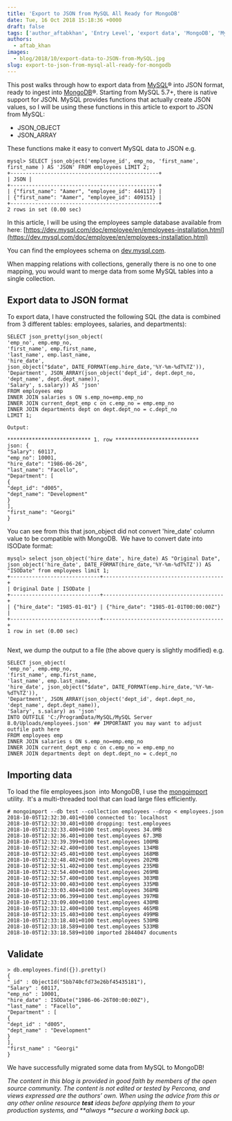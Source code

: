 ```yaml
---
title: 'Export to JSON from MySQL All Ready for MongoDB'
date: Tue, 16 Oct 2018 15:18:36 +0000
draft: false
tags: ['author_aftabkhan', 'Entry Level', 'export data', 'MongoDB', 'MySQL', 'tools', 'Tools']
authors:
  - aftab_khan
images:
  - blog/2018/10/export-data-to-JSON-from-MySQL.jpg
slug: export-to-json-from-mysql-all-ready-for-mongodb
---
```


This post walks through how to export data from [MySQL](https://dev.mysql.com/)® into JSON format, ready to ingest into [MongoDB](https://www.mongodb.com/)®. Starting from MySQL 5.7+, there is native support for JSON. MySQL provides functions that actually create JSON values, so I will be using these functions in this article to export to JSON from MySQL:

*   JSON_OBJECT
*   JSON_ARRAY

These functions make it easy to convert MySQL data to JSON e.g.
```
mysql> SELECT json_object('employee_id', emp_no, 'first_name', first_name ) AS 'JSON' FROM employees LIMIT 2;
+------------------------------------------------+
| JSON |
+------------------------------------------------+
| {"first_name": "Aamer", "employee_id": 444117} |
| {"first_name": "Aamer", "employee_id": 409151} |
+------------------------------------------------+
2 rows in set (0.00 sec)
```
In this article, I will be using the employees sample database available from here: [https://dev.mysql.com/doc/employee/en/employees-installation.html](https://dev.mysql.com/doc/employee/en/employees-installation.html) 

You can find the employees schema on [dev.mysql.com](https://dev.mysql.com/doc/employee/en/images/employees-schema.png).

When mapping relations with collections, generally there is no one to one mapping, you would want to merge data from some MySQL tables into a single collection.

Export data to JSON format
--------------------------

To export data, I have constructed the following SQL (the data is combined from 3 different tables: employees, salaries, and departments):
```
SELECT json_pretty(json_object(
'emp_no', emp.emp_no, 
'first_name', emp.first_name, 
'last_name', emp.last_name, 
'hire_date',
json_object("$date", DATE_FORMAT(emp.hire_date,'%Y-%m-%dT%TZ')),
'Department', JSON_ARRAY(json_object('dept_id', dept.dept_no, 'dept_name', dept.dept_name)), 
'Salary', s.salary)) AS 'json' 
FROM employees emp
INNER JOIN salaries s ON s.emp_no=emp.emp_no
INNER JOIN current_dept_emp c on c.emp_no = emp.emp_no
INNER JOIN departments dept on dept.dept_no = c.dept_no
LIMIT 1;

Output:

*************************** 1. row ***************************
json: {
"Salary": 60117,
"emp_no": 10001,
"hire_date": "1986-06-26",
"last_name": "Facello",
"Department": [
{
"dept_id": "d005",
"dept_name": "Development"
}
],
"first_name": "Georgi"
}
```
You can see from this that json_object did not convert 'hire_date' column value to be compatible with MongoDB.  We have to convert date into ISODate format:
```
mysql> select json_object('hire_date', hire_date) AS "Original Date", json_object('hire_date', DATE_FORMAT(hire_date,'%Y-%m-%dT%TZ')) AS "ISODate" from employees limit 1;
+-----------------------------+---------------------------------------+
| Original Date | ISODate |
+-----------------------------+---------------------------------------+
| {"hire_date": "1985-01-01"} | {"hire_date": "1985-01-01T00:00:00Z"} |
+-----------------------------+---------------------------------------+
1 row in set (0.00 sec)


```
Next, we dump the output to a file (the above query is slightly modified) e.g.
```
SELECT json_object(
'emp_no', emp.emp_no,
'first_name', emp.first_name, 
'last_name', emp.last_name, 
'hire_date', json_object("$date", DATE_FORMAT(emp.hire_date,'%Y-%m-%dT%TZ')), 
'Department', JSON_ARRAY(json_object('dept_id', dept.dept_no, 'dept_name', dept.dept_name)),
'Salary', s.salary) as 'json' 
INTO OUTFILE 'C:/ProgramData/MySQL/MySQL Server 8.0/Uploads/employees.json' ## IMPORTANT you may want to adjust outfile path here
FROM employees emp
INNER JOIN salaries s ON s.emp_no=emp.emp_no
INNER JOIN current_dept_emp c on c.emp_no = emp.emp_no
INNER JOIN departments dept on dept.dept_no = c.dept_no
```

Importing data
--------------

To load the file employees.json  into MongoDB, I use the [mongoimport](https://docs.mongodb.com/manual/reference/program/mongoimport/) utility.  It's a multi-threaded tool that can load large files efficiently.
```
# mongoimport --db test --collection employees --drop < employees.json
2018-10-05T12:32:30.401+0100 connected to: localhost
2018-10-05T12:32:30.401+0100 dropping: test.employees
2018-10-05T12:32:33.400+0100 test.employees 34.0MB
2018-10-05T12:32:36.401+0100 test.employees 67.3MB
2018-10-05T12:32:39.399+0100 test.employees 100MB
2018-10-05T12:32:42.400+0100 test.employees 134MB
2018-10-05T12:32:45.401+0100 test.employees 168MB
2018-10-05T12:32:48.402+0100 test.employees 202MB
2018-10-05T12:32:51.402+0100 test.employees 235MB
2018-10-05T12:32:54.400+0100 test.employees 269MB
2018-10-05T12:32:57.400+0100 test.employees 303MB
2018-10-05T12:33:00.403+0100 test.employees 335MB
2018-10-05T12:33:03.404+0100 test.employees 368MB
2018-10-05T12:33:06.399+0100 test.employees 397MB
2018-10-05T12:33:09.400+0100 test.employees 430MB
2018-10-05T12:33:12.400+0100 test.employees 465MB
2018-10-05T12:33:15.403+0100 test.employees 499MB
2018-10-05T12:33:18.401+0100 test.employees 530MB
2018-10-05T12:33:18.589+0100 test.employees 533MB
2018-10-05T12:33:18.589+0100 imported 2844047 documents
```

Validate
--------

```
> db.employees.find({}).pretty()
{
"_id" : ObjectId("5bb740cfd73e26bf45435181"),
"Salary" : 60117,
"emp_no" : 10001,
"hire_date" : ISODate("1986-06-26T00:00:00Z"),
"last_name" : "Facello",
"Department" : [
{
"dept_id" : "d005",
"dept_name" : "Development"
}
],
"first_name" : "Georgi"
}
```
We have successfully migrated some data from MySQL to MongoDB! 

_The content in this blog is provided in good faith by members of the open source community. The content is not edited or tested by Percona, and views expressed are the authors’ own. When using the advice from this or any other online resource **test** ideas before applying them to your production systems, and **always **secure a working back up._